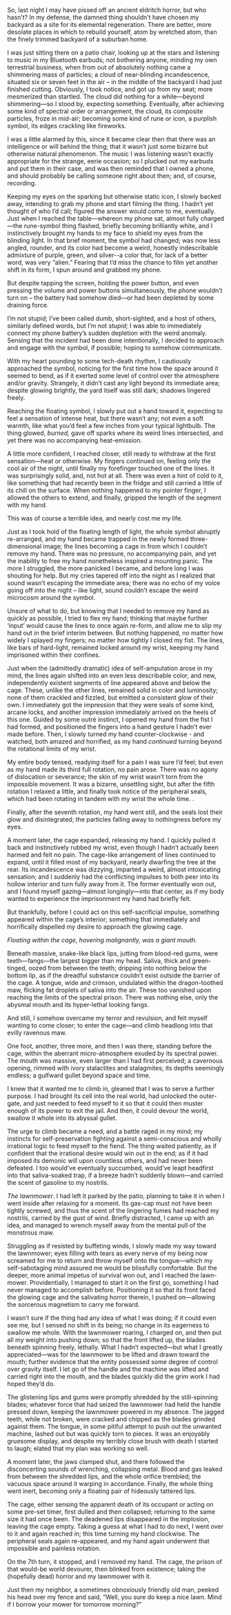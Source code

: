  

So, last night I may have pissed off an ancient eldritch horror, but who hasn’t? In my defense, the damned thing shouldn’t have chosen my backyard as a site for its elemental regeneration. There are better, more desolate places in which to rebuild yourself, atom by wretched atom, than the finely trimmed backyard of a suburban home.  

I was just sitting there on a patio chair, looking up at the stars and listening to music in my Bluetooth earbuds; not bothering anyone, minding my own terrestrial business, when from out of absolutely nothing came a shimmering mass of particles; a cloud of near-blinding incandescence, situated six or seven feet in the air – in the middle of the backyard I had just finished cutting. Obviously, I took notice, and got up from my seat; more mesmerized than startled. The cloud did nothing for a while—beyond shimmering—so I stood by, expecting something. Eventually, after achieving some kind of spectral order or arrangement, the cloud, its composite particles, froze in mid-air; becoming some kind of rune or icon, a purplish symbol, its edges crackling like fireworks.  

I was a little alarmed by this, since it became clear then that there was an intelligence or will behind the thing; that it wasn’t just some bizarre but otherwise natural phenomenon. The music I was listening wasn’t exactly appropriate for the strange, eerie occasion; so I plucked out my earbuds and put them in their case, and was then reminded that I owned a phone, and should probably be calling someone right about then; and, of course, recording.  

Keeping my eyes on the sparking but otherwise static icon, I slowly backed away, intending to grab my phone and start filming the thing. I hadn’t yet thought of who I’d call; figured the answer would come to me, eventually. Just when I reached the table—whereon my phone sat, almost fully charged—the rune-symbol thing flashed, briefly becoming brilliantly white, and I instinctively brought my hands to my face to shield my eyes from the blinding light. In that brief moment, the symbol had changed; was now less angled, rounder, and its color had become a weird, honestly indescribable admixture of purple, green, and silver--a color that, for lack of a better word, was very “alien.” Fearing that I’d miss the chance to film yet another shift in its form, I spun around and grabbed my phone.  

But despite tapping the screen, holding the power button, and even pressing the volume and power buttons simultaneously, the phone wouldn’t turn on – the battery had somehow died—or had been depleted by some draining force.  

I’m not stupid; I’ve been called dumb, short-sighted, and a host of others, similarly defined words, but I’m not *stupid;* I was able to immediately connect my phone battery’s sudden depletion with the weird anomaly. Sensing that the incident had been done intentionally, I decided to approach and engage with the symbol, if possible; hoping to somehow communicate. 

With my heart pounding to some tech-death rhythm, I cautiously approached the symbol, noticing for the first time how the space around it seemed to bend, as if it exerted some level of control over the atmosphere and/or gravity. Strangely, it didn’t cast any light beyond its immediate area; despite glowing brightly, the yard itself was still dark; shadows lingered freely. 

Reaching the floating symbol, I slowly put out a hand toward it, expecting to feel a sensation of intense heat, but there wasn’t any; not even a soft warmth, like what you’d feel a few inches from your typical lightbulb. The thing glowed, *burned,* gave off sparks where its weird lines intersected, and yet there was no accompanying heat-emission.  

A little more confident, I reached closer, still ready to withdraw at the first sensation—heat or otherwise. My fingers continued on, feeling only the cool air of the night, until finally my forefinger touched one of the lines. It was surprisingly solid, and, not hot at all. There was even a hint of cold to it, like something that had recently been in the fridge and still carried a little of its chill on the surface. When nothing happened to my pointer finger, I allowed the others to extend, and finally, gripped the length of the segment with my hand.  

This was of course a terrible idea, and nearly cost me my life.  

Just as I took hold of the floating length of light, the whole symbol abruptly re-arranged, and my hand became trapped in the newly formed three-dimensional image; the lines becoming a cage in from which I couldn’t remove my hand. There was no pressure, no accompanying pain, and yet the inability to free my hand nonetheless inspired a mounting panic. The more I struggled, the more panicked I became, and before long I was shouting for help. But my cries tapered off into the night as I realized that sound wasn’t escaping the immediate area; there was no echo of my voice going off into the night – like light, sound couldn’t escape the weird microcosm around the symbol.  

Unsure of what to do, but knowing that I needed to remove my hand as quickly as possible, I tried to flex my hand; thinking that maybe further ‘input’ would cause the lines to once again re-form, and allow me to slip my hand out in the brief interim between. But nothing happened, no matter how widely I splayed my fingers; no matter how tightly I closed my fist. The lines, like bars of hard-light, remained locked around my wrist, keeping my hand imprisoned within their confines.  

Just when the (admittedly dramatic) idea of self-amputation arose in my mind, the lines again shifted into an even less describable color, and new, independently existent segments of line appeared above and below the cage. These, unlike the other lines, remained solid in color and luminosity; none of them crackled and fizzled, but emitted a consistent glow of their own. I immediately got the impression that they were seals of some kind, arcane locks, and another impression immediately arrived on the heels of this one. Guided by some outré instinct, I opened my hand from the fist I had formed, and positioned the fingers into a hand gesture I hadn’t ever made before. Then, I slowly turned my hand counter-clockwise - and watched, both amazed and horrified, as my hand *continued* turning beyond the rotational limits of my wrist.  

My entire body tensed, readying itself for a pain I was sure I’d feel; but even as my hand made its third full rotation, no pain arose. There was no agony of dislocation or severance; the skin of my wrist wasn’t torn from the impossible movement. It was a bizarre, unsettling sight, but after the fifth rotation I relaxed a little, and finally took notice of the peripheral seals, which had been rotating in tandem with my wrist the whole time. . 

Finally, after the seventh rotation, my hand went still, and the seals lost their glow and disintegrated; the particles falling away to nothingness before my eyes.  

A moment later, the cage expanded, releasing my hand. I quickly pulled it back and instinctively rubbed my wrist, even though I hadn’t actually been harmed and felt no pain. The cage-like arrangement of lines continued to expand, until it filled most of my backyard, nearly dwarfing the tree at the rear. Its incandescence was dizzying, imparted a weird, almost intoxicating sensation; and I suddenly had the conflicting impulses to both peer into its hollow interior and turn fully away from it. The former eventually won out, and I found myself gazing—almost longingly—into that center, as if my body wanted to experience the imprisonment my hand had briefly felt.  

But thankfully, before I could act on this self-sacrificial impulse, something appeared within the cage’s interior; something that immediately and horrifically dispelled my desire to approach the glowing cage.  

*Floating within the cage, hovering malignantly, was a giant mouth.*  

Beneath massive, snake-like black lips, jutting from blood-red gums, were teeth—fangs—the largest bigger than my head. Saliva, thick and green-tinged, oozed from between the teeth; dripping into nothing below the bottom lip, as if the dreadful substance couldn’t exist outside the barrier of the cage. A tongue, wide and crimson, undulated within the dragon-toothed maw, flicking fat droplets of saliva into the air. These too vanished upon reaching the limits of the spectral prison. There was nothing else, only the abysmal mouth and its hyper-lethal looking fangs. 

And still, I somehow overcame my terror and revulsion, and felt myself wanting to come closer; to enter the cage—and climb headlong into that evilly ravenous maw.  

One foot, another, three more, and then I was there, standing before the cage, within the aberrant micro-atmosphere exuded by its spectral power. The mouth was massive, even larger than I had first perceived; a cavernous opening, rimmed with ivory stalactites and stalagmites; its depths seemingly endless; a gulfward gullet beyond space and time.  

I knew that it wanted me to climb in, gleaned that I was to serve a further purpose. I had brought its cell into the real world, had unlocked the outer-gate, and just needed to feed myself to it so that it could then muster enough of its power to exit the jail. And then, it could devour the world, swallow it whole into its abyssal gullet.  

The urge to climb became a need, and a battle raged in my mind; my instincts for self-preservation fighting against a semi-conscious and wholly irrational logic to feed myself to the fiend. The thing waited patiently, as if confident that the irrational desire would win out in the end; as if it had imposed its demonic will upon countless others, and had never been defeated. I too would’ve eventually succumbed, would’ve leapt headfirst into that saliva-soaked trap, if a breeze hadn’t suddenly blown—and carried the scent of gasoline to my nostrils.  

*The lawnmower*. I had left it parked by the patio, planning to take it in when I went inside after relaxing for a moment. Its gas-cap must not have been tightly screwed, and thus the scent of the lingering fumes had reached my nostrils, carried by the gust of wind. Briefly distracted, I came up with an idea, and managed to wrench myself away from the mental pull of the monstrous maw.  

Struggling as if resisted by buffeting winds, I slowly made my way toward the lawnmower; eyes filling with tears as every nerve of my being now screamed for me to return and throw myself onto the tongue—which my self-sabotaging mind assured me would be blissfully comfortable. But the deeper, more animal impetus of survival won out, and I reached the lawn-mower. Providentially, I managed to start it on the first go, something I had never managed to accomplish before. Positioning it so that its front faced the glowing cage and the salivating horror therein, I pushed on—allowing the sorcerous magnetism to carry me forward.  

I wasn’t sure if the thing had any idea of what I was doing; if it could even see me, but I sensed no shift in its being; no change in its eagerness to swallow me whole. With the lawnmower roaring, I charged on, and then put all my weight into pushing down; so that the front lifted up, the blades beneath spinning freely, lethally. What I hadn’t expected—but what I greatly appreciated—was for the lawnmower to be lifted and drawn toward the mouth; further evidence that the entity possessed some degree of control over gravity itself. I let go of the handle and the machine was lifted and carried right into the mouth, and the blades quickly did the grim work I had hoped they’d do.  

The glistening lips and gums were promptly shredded by the still-spinning blades; whatever force that had seized the lawnmower had held the handle pressed down, keeping the lawnmower powered in my absence. The jagged teeth, while not broken, were cracked and chipped as the blades grinded against them. The tongue, in some pitiful attempt to push out the unwanted machine, lashed out but was quickly torn to pieces. It was an enjoyably gruesome display, and despite my terribly close brush with death I started to laugh; elated that my plan was working so well.  

A moment later, the jaws clamped shut, and there followed the disconcerting sounds of wrenching, collapsing metal. Blood and gas leaked from between the shredded lips, and the whole orifice trembled; the vacuous space around it warping in accordance. Finally, the whole thing went inert, becoming only a floating pair of hideously tattered lips.  

The cage, either sensing the apparent death of its occupant or acting on some pre-set timer, first dulled and then collapsed; returning to the same size it had once been. The deadened lips disappeared in the implosion, leaving the cage empty. Taking a guess at what I had to do next, I went over to it and again reached in; this time turning my hand clockwise. The peripheral seals again re-appeared, and my hand again underwent that impossible and painless rotation.  

On the 7th turn, it stopped, and I removed my hand. The cage, the prison of that would-be world devourer, then blinked from existence; taking the (hopefully dead) horror and my lawnmower with it.  

Just then my neighbor, a sometimes obnoxiously friendly old man, peeked his head over my fence and said, “Well, you sure do keep a nice lawn. Mind if I borrow your mower for tomorrow morning?”